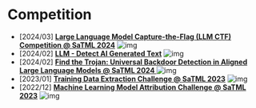 # Competition

-  [2024/03] **[Large Language Model Capture-the-Flag (LLM CTF) Competition @ SaTML 2024](https://ctf.spylab.ai)** ![img](https://img.shields.io/badge/LLM-589cf4)
-  [2024/02] **[LLM - Detect AI Generated Text](https://www.kaggle.com/competitions/llm-detect-ai-generated-text/overview)** ![img](https://img.shields.io/badge/LLM-589cf4)
-  [2024/02] **[Find the Trojan: Universal Backdoor Detection in Aligned Large Language Models @ SaTML 2024 ](https://github.com/ethz-spylab/rlhf_trojan_competition)** ![img](https://img.shields.io/badge/LLM-589cf4)
-  [2023/01] **[Training Data Extraction Challenge @ SaTML 2023](https://github.com/google-research/lm-extraction-benchmark)** ![img](https://img.shields.io/badge/LLM-589cf4)
-  [2022/12] **[Machine Learning Model Attribution Challenge @ SaTML 2023](https://mlmac.io/)** ![img](https://img.shields.io/badge/LLM-589cf4)